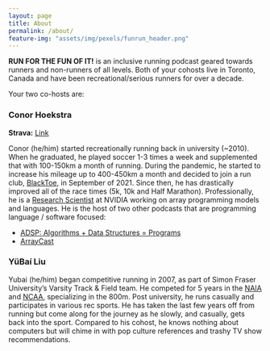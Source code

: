 ```yaml
---
layout: page
title: About
permalink: /about/
feature-img: "assets/img/pexels/funrun_header.png"
---
```


**RUN FOR THE FUN OF IT!** is an inclusive running podcast geared towards runners and non-runners of all levels. Both of your cohosts live in Toronto, Canada and have been recreational/serious runners for over a decade.

Your two co-hosts are:

### Conor Hoekstra 

**Strava:** [Link](https://www.strava.com/athletes/59373430)
 
Conor (he/him) started recreationally running back in university (~2010). When he graduated, he played soccer 1-3 times a week and supplemented that with 100-150km a month of running. During the pandemic, he started to increase his mileage up to 400-450km a month and decided to join a run club, [BlackToe](https://www.instagram.com/blacktoerunning/), in September of 2021. Since then, he has drastically improved all of the race times (5k, 10k and Half Marathon). Professionally, he is a [Research Scientist](https://www.linkedin.com/in/conorhoekstra/) at NVIDIA working on array programming models and languages. He is the host of two other podcasts that are programming language / software focused:

* [ADSP: Algorithms + Data Structures = Programs](https://adspthepodcast.com/)
* [ArrayCast](https://www.arraycast.com/)

### YüBaí Liu

Yubai (he/him) began competitive running in 2007, as part of Simon Fraser University’s Varsity Track & Field team. He competed for 5 years in the [NAIA](https://www.naia.org/landing/index) and [NCAA](https://www.ncaa.com/), specializing in the 800m. Post university, he runs casually and participates in various rec sports. He has taken the last few years off from running but come along for the journey as he slowly, and casually, gets back into the sport. Compared to his cohost, he knows nothing about computers but will chime in with pop culture references and trashy TV show recommendations.
